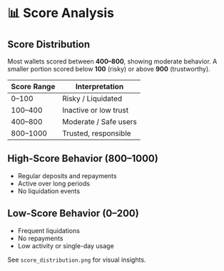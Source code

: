 # 📊 Score Analysis

## Score Distribution

Most wallets scored between **400–800**, showing moderate behavior. A smaller portion scored below **100** (risky) or above **900** (trustworthy).

| Score Range | Interpretation         |
|-------------|------------------------|
| 0–100       | Risky / Liquidated     |
| 100–400     | Inactive or low trust  |
| 400–800     | Moderate / Safe users  |
| 800–1000    | Trusted, responsible   |

## High-Score Behavior (800–1000)

- Regular deposits and repayments
- Active over long periods
- No liquidation events

## Low-Score Behavior (0–200)

- Frequent liquidations
- No repayments
- Low activity or single-day usage

See `score_distribution.png` for visual insights.
